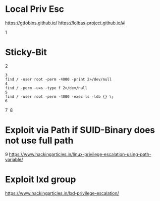 # Local Priv Esc
https://gtfobins.github.io/
https://lolbas-project.github.io/#

1
# Sticky-Bit
2
```
3
find / -user root -perm -4000 -print 2>/dev/null
4
find / -perm -u=s -type f 2>/dev/null
5
find / -user root -perm -4000 -exec ls -ldb {} \;
6
```
7
​
8
# Exploit via Path if SUID-Binary does not use full path
9
https://www.hackingarticles.in/linux-privilege-escalation-using-path-variable/

# Exploit lxd group
https://www.hackingarticles.in/lxd-privilege-escalation/